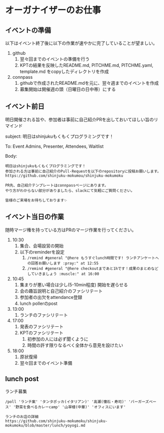 # オーガナイザーのお仕事

## イベントの準備

以下はイベント終了後に以下の作業が速やかに完了していることが望ましい。

1. github
    1. 翌々回までのイベントの準備を行う
    1. KPTの結果を反映したREADME.md, PITCHME.md, PITCHME.yaml, template.md をcopyしたディレクトリを作成
1. connpass
    1. githubで作成されたREADME.mdを元に、翌々週までのイベントを作成
    1. 募集開始は開催週の頭（日曜日の日中帯）にする

## イベント前日

明日開催される旨や、参加者は事前に自己紹介PRを出しておいてほしい旨のリマインド

subject: 明日はshinjukuもくもくプログラミングです！

To: Event Admins, Presenter, Attendees, Waitlist

Body:

```
明日はshinjukuもくもくプログラミングです！
参加される方は事前に自己紹介のPull-Requestを以下のrepositoryに投稿お願いします。
https://github.com/shinjuku-mokumou/shinjuku-mokumoku

PR先、自己紹介テンプレートはconnpassページにあります。
やり方がわからない部分がありましたら、slackにて気軽にご質問ください。

皆様のご来場をお待ちしております✨
```

## イベント当日の作業

随時マージ権を持っている方はPRのマージ作業を行ってください。

1. 10:30
    1. 集合、会場設営の開始
    1. 以下のreminderを設定
        1. `/remind #general "@here もうすぐlunch時間です! ランチアンケートへの回答お願いします :pray:" at 12:55`
        1. `/remind #general "@here checkoutまであと1hです！成果のまとめなどしていきましょう :muscle:" at 16:00`
1. 10:45
    1. 集まりが悪い場合は少し(5-10min程度) 開始を遅らせる
    1. 会の趣旨説明と自己紹介のファシリテート
    1. 参加者の出欠をattendance登録
    1. lunch pollerのpost
1. 13:00
    1. ランチのファシリテート
1. 17:00
    1. 発表のファシリテート
    1. KPTのファシリテート
        1. 初参加の人には必ず聞くように
        1. 時間の許す限りなるべく全体から意見を設けたい
1. 18:00
    1. 原状復帰
    1. 翌々回までのイベント準備

## lunch post

ランチ募集

```
/poll 'ランチ案' 'タンタポッカ(イタリアン)' '高瀬(懐石・寿司)' 'バーガーズベース' '野菜を食べるカレーcamp' '山翠楼(中華)' 'オフィスにいます'
```

```
ランチのお店の詳細
https://github.com/shinjuku-mokumoku/shinjuku-mokumoku/blob/master/lunch/yoyogi.md

```

